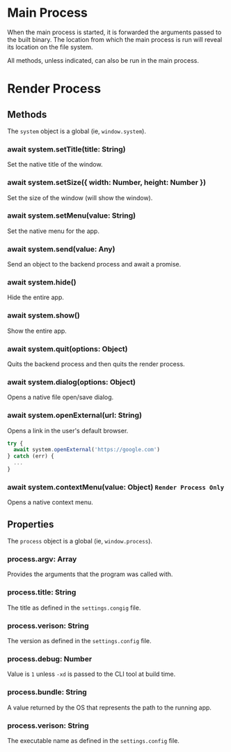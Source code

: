 
# Main Process
When the main process is started, it is forwarded the arguments
passed to the built binary. The location from which the main
process is run will reveal its location on the file system.

All methods, unless indicated, can also be run in the main process.

# Render Process

## Methods
The `system` object is a global (ie, `window.system`).

### await system.setTitle(title: String)
Set the native title of the window.

### await system.setSize({ width: Number, height: Number })
Set the size of the window (will show the window).

### await system.setMenu(value: String)
Set the native menu for the app.

### await system.send(value: Any)
Send an object to the backend process and await a promise.

### await system.hide()
Hide the entire app.

### await system.show()
Show the entire app.

### await system.quit(options: Object)
Quits the backend process and then quits the render process.

### await system.dialog(options: Object)
Opens a native file open/save dialog.

### await system.openExternal(url: String)
Opens a link in the user's default browser.

```js
try {
  await system.openExternal('https://google.com')
} catch (err) {
  ...
}
```

### await system.contextMenu(value: Object) `Render Process Only`
Opens a native context menu.

## Properties
The `process` object is a global (ie, `window.process`).

### process.argv: Array<String>
Provides the arguments that the program was called with.

### process.title: String
The title as defined in the `settings.congig` file.

### process.verison: String
The version as defined in the `settings.config` file.

### process.debug: Number
Value is `1` unless `-xd` is passed to the CLI tool at build time.

### process.bundle: String
A value returned by the OS that represents the path to the running app.

### process.verison: String
The executable name as defined in the `settings.config` file.
